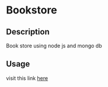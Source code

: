 # Bookstore

## Description
Book store using node js and mongo db

## Usage
visit this link [here](http://app-2f6826e7-4652-4a43-bd2e-85b661c1cc59.cleverapps.io/users/login)
